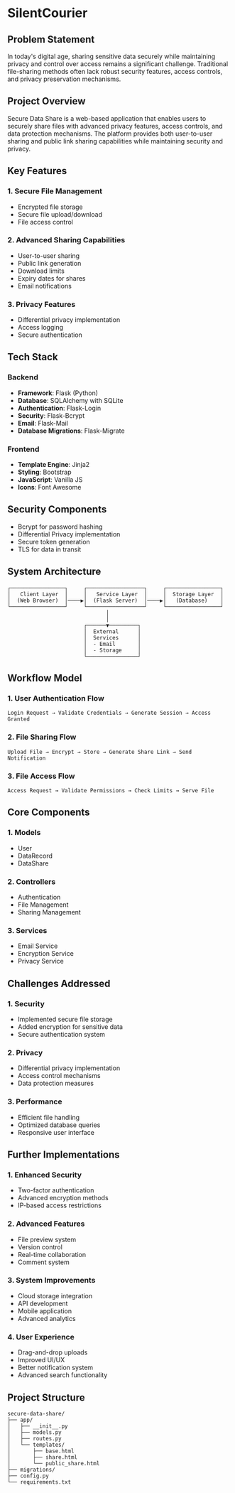 # SilentCourier 

## Problem Statement
In today's digital age, sharing sensitive data securely while maintaining privacy and control over access remains a significant challenge. Traditional file-sharing methods often lack robust security features, access controls, and privacy preservation mechanisms.

## Project Overview
Secure Data Share is a web-based application that enables users to securely share files with advanced privacy features, access controls, and data protection mechanisms. The platform provides both user-to-user sharing and public link sharing capabilities while maintaining security and privacy.

## Key Features

### 1. Secure File Management
- Encrypted file storage
- Secure file upload/download
- File access control

### 2. Advanced Sharing Capabilities
- User-to-user sharing
- Public link generation
- Download limits
- Expiry dates for shares
- Email notifications

### 3. Privacy Features
- Differential privacy implementation
- Access logging
- Secure authentication

## Tech Stack

### Backend
- **Framework**: Flask (Python)
- **Database**: SQLAlchemy with SQLite
- **Authentication**: Flask-Login
- **Security**: Flask-Bcrypt
- **Email**: Flask-Mail
- **Database Migrations**: Flask-Migrate

### Frontend
- **Template Engine**: Jinja2
- **Styling**: Bootstrap
- **JavaScript**: Vanilla JS
- **Icons**: Font Awesome

## Security Components
- Bcrypt for password hashing
- Differential Privacy implementation
- Secure token generation
- TLS for data in transit

## System Architecture
```
┌─────────────────┐     ┌──────────────────┐     ┌─────────────────┐
│   Client Layer  │     │   Service Layer  │     │  Storage Layer  │
│  (Web Browser)  │────▶│  (Flask Server)  │────▶│   (Database)    │
└─────────────────┘     └──────────────────┘     └─────────────────┘
                               │
                               │
                        ┌──────▼─────────┐
                        │  External      │
                        │  Services      │
                        │  - Email       │
                        │  - Storage     │
                        └────────────────┘
```

## Workflow Model

### 1. User Authentication Flow
```
Login Request → Validate Credentials → Generate Session → Access Granted
```

### 2. File Sharing Flow
```
Upload File → Encrypt → Store → Generate Share Link → Send Notification
```

### 3. File Access Flow
```
Access Request → Validate Permissions → Check Limits → Serve File
```

## Core Components

### 1. Models
- User
- DataRecord
- DataShare

### 2. Controllers
- Authentication
- File Management
- Sharing Management

### 3. Services
- Email Service
- Encryption Service
- Privacy Service

## Challenges Addressed

### 1. Security
- Implemented secure file storage
- Added encryption for sensitive data
- Secure authentication system

### 2. Privacy
- Differential privacy implementation
- Access control mechanisms
- Data protection measures

### 3. Performance
- Efficient file handling
- Optimized database queries
- Responsive user interface

## Further Implementations

### 1. Enhanced Security
- Two-factor authentication
- Advanced encryption methods
- IP-based access restrictions

### 2. Advanced Features
- File preview system
- Version control
- Real-time collaboration
- Comment system

### 3. System Improvements
- Cloud storage integration
- API development
- Mobile application
- Advanced analytics

### 4. User Experience
- Drag-and-drop uploads
- Improved UI/UX
- Better notification system
- Advanced search functionality

## Project Structure
```
secure-data-share/
├── app/
│   ├── __init__.py
│   ├── models.py
│   ├── routes.py
│   └── templates/
│       ├── base.html
│       ├── share.html
│       └── public_share.html
├── migrations/
├── config.py
└── requirements.txt
```


